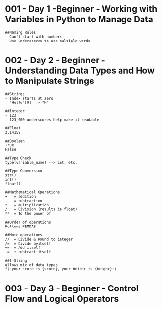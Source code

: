 # 001 - Day 1 -Beginner - Working with Variables in Python to Manage Data

    ##Naming Rules
    - Can't start with numbers
    - Use underscores to use multiple words


# 002 - Day 2 - Beginner - Understanding Data Types and How to Manipulate Strings

    ##Strings
    - Index starts at zero
    - "Hello"[0] --> "H"

    ##Integer
    - 123
    - 123_000 underscores help make it readable

    ##Float
    3.14159

    ##Boolean
    True
    False

    ##Type Check
    type(variable_name) --> int, etc.

    ##Type Conversion
    str()
    int()
    float()

    ##Mathematical Operations
    +   = addition
    -   = subtraction
    *   = multiplication
    /   = Division (results in float)
    **  = To the power of

    ##Order of operations
    Follows PEMDAS

    ##More operations
    //  = Divide & Round to integer
    /=  = Divide byitself
    +=  = Add itself 
    -=  + subtract itself

    ##f-String
    allows mix of data types
    f("your score is {score}, your height is {height}")


# 003 - Day 3 - Beginner - Control Flow and Logical Operators


